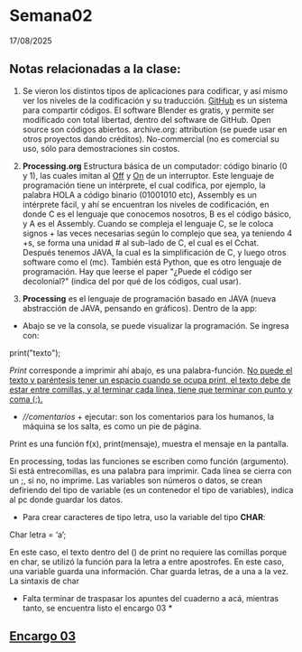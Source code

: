 # Semana02

17/08/2025

## Notas relacionadas a la clase:

1) Se vieron los distintos tipos de aplicaciones para codificar, y así mismo ver los niveles de la codificación y su traducción.
<ins>GitHub</ins> es un sistema para compartir códigos.
El software Blender es gratis, y permite ser modificado con total libertad, dentro del software de GitHub.
Open source son códigos abiertos.
archive.org: attribution (se puede usar en otros proyectos dando créditos). No-commercial (no es comercial su uso, sólo para demostraciones sin costos.

2) **Processing.org**
Estructura básica de un computador: código binario (0 y 1), las cuales imitan al <ins>Off</ins> y <ins>On</ins> de un interruptor. Este lenguaje de programación tiene un intérprete, el cual codifica, por ejemplo, la palabra HOLA a código binario (01001010 etc), Assembly es un intérprete fácil, y ahí se encuentran los niveles de codificación, en donde C es el lenguaje que conocemos nosotros, B es el código básico, y A es el Assembly. Cuando se compleja el lenguaje C, se le coloca signos + las veces necesarias según lo complejo que sea, ya teniendo 4 +s, se forma una unidad # al sub-lado de C, el cual es el Cchat. Después tenemos JAVA, la cual es la simplificación de C, y luego otros software como el (mc). También está Python, que es otro lenguaje de programación.
Hay que leerse el paper "¿Puede el código ser decolonial?" (indica del por qué de los códigos, cual usar).

3) **Processing** es el lenguaje de programación basado en JAVA (nueva abstracción de JAVA, pensando en gráficos).
Dentro de la app:

- Abajo se ve la consola, se puede visualizar la programación. Se ingresa con:

print("texto");

_Print_ corresponde a imprimir ahí abajo, es una palabra-función. <ins>No puede el texto y paréntesis tener un espacio cuando se ocupa print, el texto debe de estar entre comillas, y al terminar cada línea, tiene que terminar con punto y coma (;).</ins>

- _//comentarios_ + ejecutar: son los comentarios para los humanos, la máquina se los salta, es como un pie de página.
 
Print es una función f(x), print(mensaje), muestra el mensaje en la pantalla.

En processing, todas las funciones se escriben como función (argumento). Si está entrecomillas, es una palabra para imprimir. Cada línea se cierra con un ;, si no, no imprime.
Las variables son números o datos, se crean defiriendo del tipo de variable (es un contenedor el tipo de variables), indica al pc donde guardar los datos.

- Para crear caracteres de tipo letra, uso la variable del tipo **CHAR**:

Char letra = ‘a’;
 
En este caso, el texto dentro del () de print no requiere las comillas porque en char, se utilizó la función para la letra a entre apostrofes. En este caso, una variable guarda una información. Char guarda letras, de a una a la vez.
La sintaxis de char 

* Falta terminar de traspasar los apuntes del cuaderno a acá, mientras tanto, se encuentra listo el encargo 03 *

## **[Encargo 03](https://github.com/Martobrave/taco122-037-bitacora-martobrave/tree/9b2d20f1b3fa31d52aea0f97896e5b7548773a5c/Semana%2002/Encargo%2003)**

